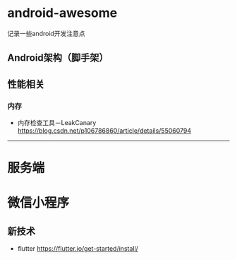 # android-awesome
记录一些android开发注意点

## Android架构（脚手架）

## 性能相关
### 内存
* 内存检查工具－LeakCanary
https://blog.csdn.net/p106786860/article/details/55060794

-----
# 服务端

# 微信小程序
## 新技术


* flutter
https://flutter.io/get-started/install/
